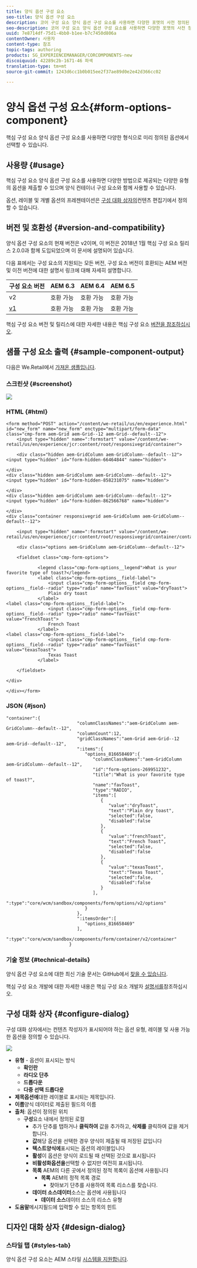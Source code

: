 ```yaml
---
title: 양식 옵션 구성 요소
seo-title: 양식 옵션 구성 요소
description: 코어 구성 요소 양식 옵션 구성 요소를 사용하면 다양한 포맷의 사전 정의된 옵션에서 선택할 수 있습니다.
seo-description: 코어 구성 요소 양식 옵션 구성 요소를 사용하면 다양한 포맷의 사전 정의된 옵션에서 선택할 수 있습니다.
uuid: 7e8714df-75d1-4bb0-b1ee-b7c7450d806a
contentOwner: 사용자
content-type: 참조
topic-tags: authoring
products: SG_EXPERIENCEMANAGER/CORCOMPONENTS-new
discoiquuid: 42289c2b-1671-46 파섹
translation-type: tm+mt
source-git-commit: 1243d6cc1b0b015ee2f37ae89d0e2e42d366cc02

---
```



# 양식 옵션 구성 요소{#form-options-component}

핵심 구성 요소 양식 옵션 구성 요소를 사용하면 다양한 형식으로 미리 정의된 옵션에서 선택할 수 있습니다.

## 사용량 {#usage}

핵심 구성 요소 양식 옵션 구성 요소를 사용하면 다양한 방법으로 제공되는 다양한 유형의 옵션을 제출할 수 있으며 양식 컨테이너 구성 요소와 [](form-container.md)함께 사용할 수 있습니다.

옵션, 레이블 및 개별 옵션의 프레젠테이션은 [구성 대화 상자의](#configure-dialog)컨텐츠 편집기에서 정의할 수 있습니다.

## 버전 및 호환성 {#version-and-compatibility}

양식 옵션 구성 요소의 현재 버전은 v2이며, 이 버전은 2018년 1월 핵심 구성 요소 릴리스 2.0.0과 함께 도입되었으며 이 문서에 설명되어 있습니다.

다음 표에서는 구성 요소의 지원되는 모든 버전, 구성 요소 버전이 호환되는 AEM 버전 및 이전 버전에 대한 설명서 링크에 대해 자세히 설명합니다.

| 구성 요소 버전 | AEM 6.3 | AEM 6.4 | AEM 6.5 |
|--- |--- |--- |--- |
| v2 | 호환 가능 | 호환 가능 | 호환 가능 |
| [v1](form-options-v1.md) | 호환 가능 | 호환 가능 | 호환 가능 |

핵심 구성 요소 버전 및 릴리스에 대한 자세한 내용은 핵심 구성 요소 [버전을 참조하십시오](versions.md).

## 샘플 구성 요소 출력 {#sample-component-output}

다음은 We.Retail에서 [가져온 샘플입니다](https://helpx.adobe.com/experience-manager/6-5/sites/developing/using/we-retail.html).

### 스크린샷 {#screenshot}

![](assets/screen_shot_2018-01-12at113648.png)

### HTML {#html}

```
<form method="POST" action="/content/we-retail/us/en/experience.html" id="new_form" name="new_form" enctype="multipart/form-data" class="cmp-form aem-Grid aem-Grid--12 aem-Grid--default--12">
    <input type="hidden" name=":formstart" value="/content/we-retail/us/en/experience/jcr:content/root/responsivegrid/container">
    
    <div class="hidden aem-GridColumn aem-GridColumn--default--12">
<input type="hidden" id="form-hidden-66464844" name="hidden">

</div>
<div class="hidden aem-GridColumn aem-GridColumn--default--12">
<input type="hidden" id="form-hidden-858231075" name="hidden">

</div>
<div class="hidden aem-GridColumn aem-GridColumn--default--12">
<input type="hidden" id="form-hidden-862566768" name="hidden">

</div>
<div class="container responsivegrid aem-GridColumn aem-GridColumn--default--12">

    <input type="hidden" name=":formstart" value="/content/we-retail/us/en/experience/jcr:content/root/responsivegrid/container/container">
    
    <div class="options aem-GridColumn aem-GridColumn--default--12">

    <fieldset class="cmp-form-options">
        
            <legend class="cmp-form-options__legend">What is your favorite type of toast?</legend>
            <label class="cmp-form-options__field-label">
                <input class="cmp-form-options__field cmp-form-options__field--radio" type="radio" name="favToast" value="dryToast">
                Plain dry toast
            </label>
<label class="cmp-form-options__field-label">
                <input class="cmp-form-options__field cmp-form-options__field--radio" type="radio" name="favToast" value="frenchToast">
                French Toast
            </label>
<label class="cmp-form-options__field-label">
                <input class="cmp-form-options__field cmp-form-options__field--radio" type="radio" name="favToast" value="texasToast">
                Texas Toast
            </label>

    </fieldset>

</div>

</div></form>
```

### JSON {#json}

```
"container":{  
                           "columnClassNames":"aem-GridColumn aem-GridColumn--default--12",
                           "columnCount":12,
                           "gridClassNames":"aem-Grid aem-Grid--12 aem-Grid--default--12",
                           ":items":{  
                              "options_816658469":{  
                                 "columnClassNames":"aem-GridColumn aem-GridColumn--default--12",
                                 "id":"form-options-269951232",
                                 "title":"What is your favorite type of toast?",
                                 "name":"favToast",
                                 "type":"RADIO",
                                 "items":[  
                                    {  
                                       "value":"dryToast",
                                       "text":"Plain dry toast",
                                       "selected":false,
                                       "disabled":false
                                    },
                                    {  
                                       "value":"frenchToast",
                                       "text":"French Toast",
                                       "selected":false,
                                       "disabled":false
                                    },
                                    {  
                                       "value":"texasToast",
                                       "text":"Texas Toast",
                                       "selected":false,
                                       "disabled":false
                                    }
                                 ],
                                 ":type":"core/wcm/sandbox/components/form/options/v2/options"
                              }
                           },
                           ":itemsOrder":[  
                              "options_816658469"
                           ],
                           ":type":"core/wcm/sandbox/components/form/container/v2/container"
                        }
```

### 기술 정보 {#technical-details}

양식 옵션 구성 요소에 대한 최신 기술 문서는 GitHub에서 [찾을 수 있습니다](https://github.com/adobe/aem-core-wcm-components/blob/master/content/src/content/jcr_root/apps/core/wcm/components/form/options/v2/options).

핵심 구성 요소 개발에 대한 자세한 내용은 핵심 구성 요소 개발자 [설명서를](developing.md)참조하십시오.

## 구성 대화 상자 {#configure-dialog}

구성 대화 상자에서는 컨텐츠 작성자가 표시되어야 하는 옵션 유형, 레이블 및 사용 가능한 옵션을 정의할 수 있습니다.

![](assets/screen_shot_2018-01-12at113153.png)

* **유형** - 옵션이 표시되는 방식
   * **확인란**
   * **라디오 단추**
   * **드롭다운**
   * **다중 선택 드롭다운**
* **제목옵션에**&#x200B;대한 레이블로 표시되는 제목입니다.
* **이름**&#x200B;양식 데이터로 제출된 필드의 이름
* **출처**: 옵션이 정의된 위치
   * **구성**&#x200B;요소 내에서 정의된 로컬
      * 추가 단추를 탭하거나 **클릭하여** 값을 추가하고, **삭제를** 클릭하여 값을 제거합니다.
      * **값**&#x200B;해당 옵션을 선택한 경우 양식이 제출될 때 저장된 값입니다
      * **텍스트양식에**&#x200B;표시되는 옵션의 레이블입니다
      * **활성**&#x200B;이 옵션은 양식이 로드될 때 선택된 것으로 표시됩니다
      * **비활성화옵션을**&#x200B;선택할 수 없지만 여전히 표시됩니다.
      * **목록** AEM의 다른 곳에서 정의된 정적 목록이 옵션에 사용됩니다
         * **목록** AEM의 정적 목록 경로
            * 찾아보기 단추를 사용하여 목록 리소스를 찾습니다.
      * **데이터 소스데이터**&#x200B;소스는 옵션에 사용됩니다
         * **데이터 소스**&#x200B;데이터 소스의 리소스 유형
* **도움말**&#x200B;메시지필드에 입력할 수 있는 항목의 힌트

## 디자인 대화 상자 {#design-dialog}

### 스타일 탭 {#styles-tab}

양식 옵션 구성 요소는 AEM 스타일 [시스템을 지원합니다](authoring.md#component-styling).